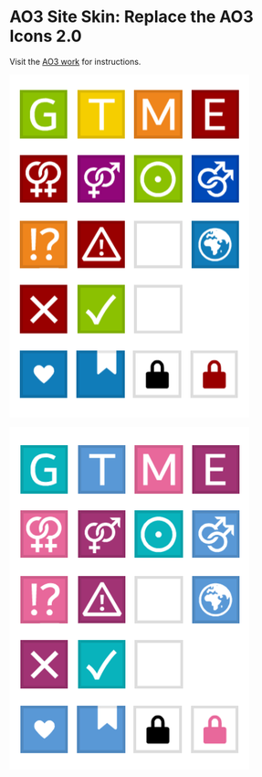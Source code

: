 # AO3 Site Skin: Replace the AO3 Icons 2.0

Visit the [AO3 work](https://archiveofourown.org/works/57331222) for instructions.

![Default Color Scheme](https://github.com/ZerafinaCSS/Replace-the-AO3-Icons-2.0/blob/main/Content-Symbols-New-1.png)

![Reversi Blue Color Scheme](https://github.com/ZerafinaCSS/Replace-the-AO3-Icons-2.0/blob/main/Content-Symbols-New-2.png)
